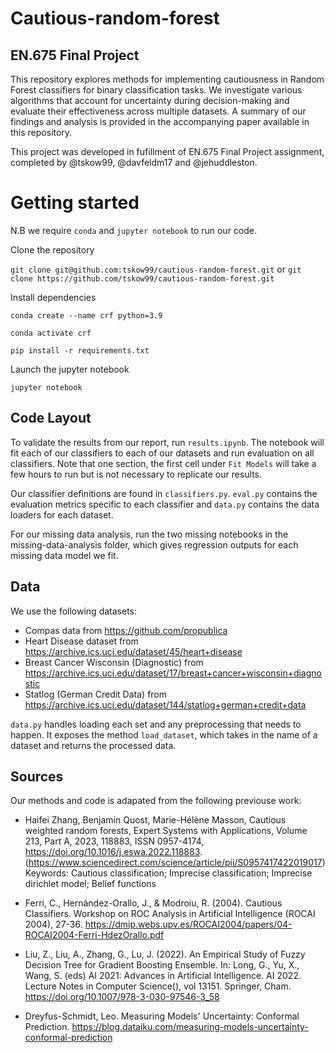 # Cautious-random-forest
## EN.675 Final Project 

This repository explores methods for implementing cautiousness in Random Forest classifiers for binary classification tasks. We investigate various algorithms that account for uncertainty during decision-making and evaluate their effectiveness across multiple datasets. A summary of our findings and analysis is provided in the accompanying paper available in this repository.


This project was developed in fufillment of EN.675 Final Project assignment, completed by @tskow99, @davfeldm17 and @jehuddleston. 

# Getting started
N.B we require `conda` and `jupyter notebook` to run our code.

Clone the repository

`git clone git@github.com:tskow99/cautious-random-forest.git` or `git clone https://github.com/tskow99/cautious-random-forest.git`

Install dependencies

`conda create --name crf python=3.9`

`conda activate crf`

`pip install -r requirements.txt`

Launch the jupyter notebook

`jupyter notebook`

## Code Layout

To validate the results from our report, run `results.ipynb`. The notebook will fit each of our classifiers to each of our datasets and run evaluation on all classifiers. Note that one section, the first cell under `Fit Models` will take a few hours to run but is not necessary to replicate our results.

Our classifier definitions are found in `classifiers.py`. `eval.py` contains the evaluation metrics specific to each classifier and `data.py` contains the data loaders for each dataset. 

For our missing data analysis, run the two missing notebooks in the missing-data-analysis folder, which gives regression outputs for each missing data model we fit.

## Data

We use the following datasets:

- Compas data from https://github.com/propublica
- Heart Disease dataset from https://archive.ics.uci.edu/dataset/45/heart+disease
- Breast Cancer Wisconsin (Diagnostic) from https://archive.ics.uci.edu/dataset/17/breast+cancer+wisconsin+diagnostic
- Statlog (German Credit Data) from https://archive.ics.uci.edu/dataset/144/statlog+german+credit+data

`data.py` handles loading each set and any preprocessing that needs to happen. It exposes the method `load_dataset`, which takes in the name of a dataset and returns the processed data. 


## Sources

Our methods and code is adapated from the following previouse work: 

- Haifei Zhang, Benjamin Quost, Marie-Hélène Masson,
Cautious weighted random forests,
Expert Systems with Applications,
Volume 213, Part A,
2023,
118883,
ISSN 0957-4174,
https://doi.org/10.1016/j.eswa.2022.118883.
(https://www.sciencedirect.com/science/article/pii/S0957417422019017)
Keywords: Cautious classification; Imprecise classification; Imprecise dirichlet model; Belief functions

- Ferri, C., Hernández-Orallo, J., & Modroiu, R. (2004). Cautious Classifiers. Workshop on ROC Analysis in Artificial Intelligence (ROCAI 2004), 27-36. https://dmip.webs.upv.es/ROCAI2004/papers/04-ROCAI2004-Ferri-HdezOrallo.pdf

- Liu, Z., Liu, A., Zhang, G., Lu, J. (2022). An Empirical Study of Fuzzy Decision Tree for Gradient Boosting Ensemble. In: Long, G., Yu, X., Wang, S. (eds) AI 2021: Advances in Artificial Intelligence. AI 2022. Lecture Notes in Computer Science(), vol 13151. Springer, Cham. https://doi.org/10.1007/978-3-030-97546-3_58

- Dreyfus-Schmidt, Leo.  Measuring Models' Uncertainty: Conformal Prediction. https://blog.dataiku.com/measuring-models-uncertainty-conformal-prediction

